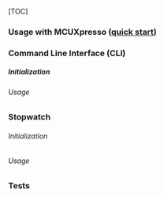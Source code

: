 [TOC]

### Usage with MCUXpresso ([quick start](usage/quickstart.md))


### Command Line Interface (CLI)
##### Initialization

###### Usage

### Stopwatch

###### Initialization

###### Usage


### Tests



